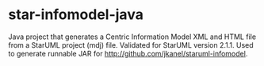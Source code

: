 # star-infomodel-java
Java project that generates a Centric Information Model XML and HTML file from a StarUML project (mdj) file. Validated for StarUML version 2.1.1.  Used to generate runnable JAR for http://github.com/jkanel/staruml-infomodel.
